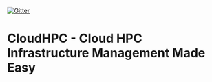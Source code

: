 [![Gitter](https://badges.gitter.im/cloudhpc/community.svg)](https://gitter.im/cloudhpc/community?utm_source=badge&utm_medium=badge&utm_campaign=pr-badge)

# CloudHPC - Cloud HPC Infrastructure Management Made Easy
